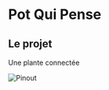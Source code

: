 <!--# Le Pot Qui Pense -->
<!--$ jardinage-->
<!--$ Python -->
<!--% Un projet de plante connectée -->
# Pot Qui Pense

## Le projet 

Une plante connectée

![Pinout](.img/pqp.jpg)


